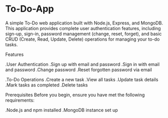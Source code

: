
# To-Do-App

A simple To-Do web application built with Node.js, Express, and MongoDB. This application provides complete user authentication features, including sign-up, sign-in, password management (change, reset, forget), and basic CRUD (Create, Read, Update, Delete) operations for managing your to-do tasks.

Features

.User Authentication 
 .Sign up with email and password
 .Sign in with email and password
 .Change password
 .Reset forgotten password via email

.To-Do Operations
 .Create a new task
 .View all tasks
 .Update task details
 .Mark tasks as completed
 .Delete tasks

Prerequisites
Before you begin, ensure you have met the following requirements:

 .Node.js and npm installed
 .MongoDB instance set up








